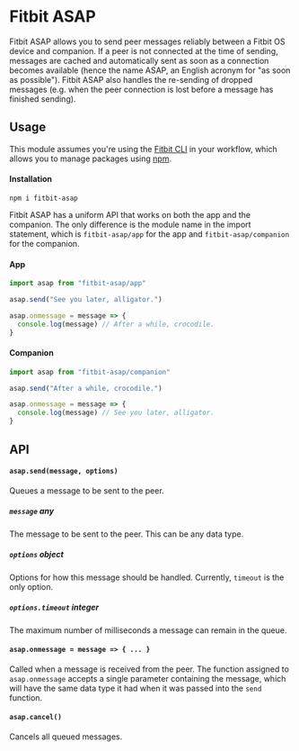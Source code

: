 # Fitbit ASAP
Fitbit ASAP allows you to send peer messages reliably between a Fitbit OS device and companion. If a peer is not connected at the time of sending, messages are cached and automatically sent as soon as a connection becomes available (hence the name ASAP, an English acronym for "as soon as possible"). Fitbit ASAP also handles the re-sending of dropped messages (e.g. when the peer connection is lost before a message has finished sending).
## Usage
This module assumes you're using the [Fitbit CLI](https://dev.fitbit.com/build/guides/command-line-interface/) in your workflow, which allows you to manage packages using [npm](https://docs.npmjs.com/about-npm/).
#### Installation
```
npm i fitbit-asap
```
Fitbit ASAP has a uniform API that works on both the app and the companion. The only difference is the module name in the import statement, which is `fitbit-asap/app` for the app and `fitbit-asap/companion` for the companion.
#### App
```javascript
import asap from "fitbit-asap/app"

asap.send("See you later, alligator.")

asap.onmessage = message => {
  console.log(message) // After a while, crocodile.
}
```
#### Companion
```javascript
import asap from "fitbit-asap/companion"

asap.send("After a while, crocodile.")

asap.onmessage = message => {
  console.log(message) // See you later, alligator.
}
```
## API
#### `asap.send(message, options)`
Queues a message to be sent to the peer.
##### `message` **any**
The message to be sent to the peer. This can be any data type.
##### `options` **object**
Options for how this message should be handled. Currently, `timeout` is the only option.
##### `options.timeout` **integer**
The maximum number of milliseconds a message can remain in the queue.
#### `asap.onmessage = message => { ... }`
Called when a message is received from the peer. The function assigned to `asap.onmessage` accepts a single parameter containing the message, which will have the same data type it had when it was passed into the `send` function.
#### `asap.cancel()`
Cancels all queued messages.
